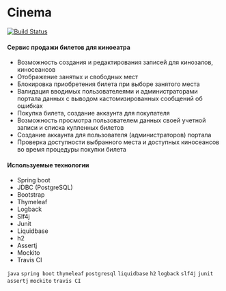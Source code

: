 # Cinema

[![Build Status](https://app.travis-ci.com/mikhail43435/job4j_cinema.svg?branch=master)](https://app.travis-ci.com/github/mikhail43435/job4j_cinema)

#### Сервис продажи билетов для киноеатра

- Возможность создания и редактирования записей для кинозалов, киносеансов
- Отображение занятых и свободных мест
- Блокировка приобретения билета при выборе занятого места
- Валидация вводимых пользователеями и администраторами портала данных с выводом кастомизированных сообщений об ошибках
- Покупка билета, создание аккаунта для покупателя
- Возможность просмотра пользователем данных своей учетной записи и списка купленных билетов
- Создание аккаунта для пользователя (администраторов) портала
- Проверка доступности выбранного места и доступных киносеансов во время процедуры покупки билета 

#### Используемые технологии

- Spring boot
- JDBC (PostgreSQL)
- Bootstrap
- Thymeleaf
- Logback
- Slf4j
- Junit
- Liquidbase
- h2
- Assertj
- Mockito
- Travis CI

`java` `spring boot` `thymeleaf` `postgresql` `liquidbase` `h2` `logback` `slf4j` `junit` `assertj` `mockito` `travis CI`